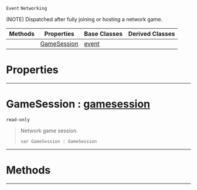  `Event` `Networking`



(NOTE) Dispatched after fully joining or hosting a network game.

|Methods|Properties|Base Classes|Derived Classes|
|---|---|---|---|
| |[ GameSession](netgamestarted.md#gamesession-zilch-engine)|[event](event.md)| |


 #  Properties


---  
 #  GameSession : [gamesession](gamesession.md)

 `read-only`

> Network game session.
> ```TS:Nada
> var GameSession : GameSession


---  
 #  Methods


---  
 

 
